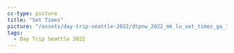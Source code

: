 ```yaml
---
cc-type: picture
title: "Set Times"
picture: "/assets/day-trip-seattle-2022/dtpnw_2022_mk_lu_set_times_ga_1080x1350_r07.png"
tags:
  - Day Trip Seattle 2022
---
```


